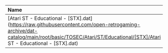 |Name|Size|
|:---|---:|
|[Atari ST - Educational - [STX].dat](https://raw.githubusercontent.com/open-retrogaming-archive/dat-catalog/main/root/basic/TOSEC/Atari/ST/Educational/[STX]/Atari ST - Educational - [STX].dat)|7430|
